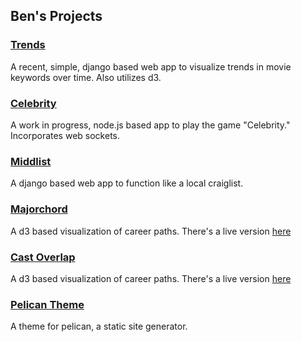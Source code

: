 ## Ben's Projects

### [Trends](https://github.com/bbogin/projects/tree/master/trends)
A recent, simple, django based web app to visualize trends in movie keywords over time. Also utilizes d3.

### [Celebrity](https://github.com/bbogin/projects/tree/master/celebrity)
A work in progress, node.js based app to play the game "Celebrity." Incorporates web sockets.

### [Middlist](https://github.com/bbogin/projects/tree/master/middlist)
A django based web app to function like a local craiglist.

### [Majorchord](https://github.com/bbogin/projects/tree/master/majorchord)
A d3 based visualization of career paths.
There's a live version [here](http://bbogin.com/projects/majorchord.html)

### [Cast Overlap](https://github.com/bbogin/projects/tree/master/castoverlap)
A d3 based visualization of career paths.
There's a live version [here](http://bbogin.com/projects/castoverlap.html)

### [Pelican Theme](https://github.com/bbogin/projects/tree/master/bb_pelican_theme)
A theme for pelican, a static site generator.

